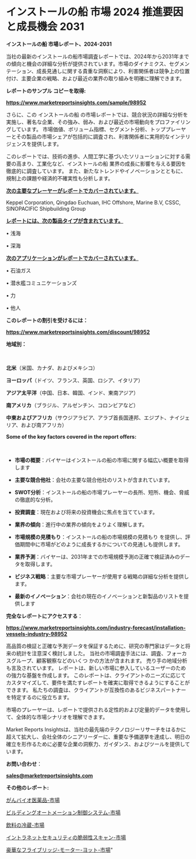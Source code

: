 # インストールの船 市場 2024 推進要因と成長機会 2031

<strong>インストールの船 市場レポート、2024-2031</strong>

当社の最新のインストールの船市場調査レポートでは、2024年から2031年までの傾向と機会の詳細な分析が提供されています。市場のダイナミクス、セグメンテーション、成長見通しに関する貴重な洞察により、利害関係者は競争上の位置付け、主要企業の戦略、および最近の業界の取り組みを明確に理解できます。



<strong>レポートのサンプル コピーを取得:</strong> <a href=https://www.marketreportsinsights.com/sample/98952>

<strong><u>https://www.marketreportsinsights.com/sample/98952</u></strong></a>

さらに、この インストールの船 の市場レポートでは、競合状況の詳細な分析を実施し、著名な企業、その強み、弱み、および最近の市場動向をプロファイリングしています。 市場価値、ボリューム指標、セグメント分析、トッププレーヤーとその製品の市場シェアが包括的に調査され、利害関係者に実用的なインテリジェンスを提供します。

このレポートでは、技術の進歩、人間工学に基づいたソリューションに対する需要の高まり、工業化など、インストールの船 業界の成長に影響を与える要因を徹底的に調査しています。 また、新たなトレンドやイノベーションとともに、規制上の課題や経済的不確実性も分析します。



<strong><u>次の主要なプレーヤーがレポートでカバーされています。</u></strong>

Keppel Corporation, Qingdao Euchuan, IHC Offshore, Marine B.V, CSSC, SINOPACIFIC Shipbuilding Group



<strong><u><b>レポートには、次の製品タイプが含まれています。</b></u></strong>

• 浅海

• 深海



<strong><u><b>次のアプリケーションがレポートでカバーされています。</b></u></strong>

• 石油ガス

• 潜水艦コミュニケーションズ

• 力

• 他人



<strong><b>このレポートの割引を受けるには：</b></strong>

<a href=https://www.marketreportsinsights.com/discount/98952>

<strong><u>https://www.marketreportsinsights.com/discount/98952</u></strong></a>



<strong>地域別：</strong>

<strong> </strong>



<strong>北米</strong>（米国、カナダ、およびメキシコ）



<strong>ヨーロッパ</strong>（ドイツ、フランス、英国、ロシア、イタリア）



<strong>アジア太平洋</strong>（中国、日本、韓国、インド、東南アジア）



<strong>南アメリカ</strong>（ブラジル、アルゼンチン、コロンビアなど）



<strong>中東およびアフリカ</strong>（サウジアラビア、アラブ首長国連邦、エジプト、ナイジェリア、および南アフリカ）



<strong>Some of the key factors covered in the report offers:</strong>

<strong> </strong>
<ul>
  <li>

<strong>市場の概要</strong>：バイヤーはインストールの船の市場に関する幅広い概要を取得します</li>
  <li>

<strong>主要な競合他社</strong>：会社の主要な競合他社のリストが含まれています。</li>
  <li>

<strong>SWOT分析</strong>：インストールの船の市場プレーヤーの長所、短所、機会、脅威の徹底的な分析。</li>
  <li>

<strong>投資調査</strong>：現在および将来の投資機会に焦点を当てています。</li>
  <li>

<strong>業界の傾向</strong>：進行中の業界の傾向をよりよく理解します。</li>
  <li>

<strong>市場規模の見積もり</strong>：インストールの船の市場規模の見積もり を提供し、評価期間中に市場がどのように成長するかについての見通しも提供します。</li>
  <li>

<strong>業界予測</strong>：バイヤーは、2031年までの市場規模予測の正確で検証済みのデータを取得します。</li>
  <li>

<strong>ビジネス戦略</strong>：主要な市場プレーヤーが使用する戦略の詳細な分析を提供します。</li>
  <li>

<strong>最新のイノベーション</strong>：会社の現在のイノベーションと新製品のリストを提供します</li>
</ul>


<strong>完全なレポートにアクセスする</strong>：

<a href=https://www.marketreportsinsights.com/industry-forecast/installation-vessels-industry-98952>

<strong><u>https://www.marketreportsinsights.com/industry-forecast/installation-vessels-industry-98952</u></strong></a>

高品質の検証と正確な予測データを保証するために、研究の専門家はデータと将来の統計を注意深く検討しました。 当社の市場調査手法には、調査、フォーカスグループ、顧客観察などのいくつ かの方法が含まれます。 売り手の地域分析も言及されています。 レポートは、新しい市場に参入しているユーザーのための強力な基盤を作成します。 このレポートは、クライアントのニーズに応じてカスタマイズして、要件を満たすレポートを確実に取得できるようにすることができます。 私たちの調査は、クライアントが互換性のあるビジネスパートナーを特定するのに役立ちます。

市場のプレーヤーは、レポートで提供される定性的および定量的データを使用して、全体的な市場シナリオを理解できます。

Market Reports Insightsは、当社の最先端のテクノロジーリサーチをはるかに超えて拡大し、会社全体のシニアリーダーに、重要な予備選挙を達成し、明日の確立を形作るために必要な企業の洞察力、ガイダンス、およびツールを提供しています。



<strong><b>お問い合わせ</b></strong>：

<a href=mailto:sales@marketreportsinsights.com>

<strong><u>sales@marketreportsinsights.com</u></strong></a>



<strong>その他のレポート:</strong>

<a href=https://www.linkedin.com/pulse/がんバイオ医薬品-市場-2030-年までの需要に焦点を当てた-2023-vaiqf/>がんバイオ医薬品-市場</a>

<a href=https://www.linkedin.com/pulse/ビルディングオートメーション制御システム-市場-2023-swot-分析と最新イノベーション-ensuf/>ビルディングオートメーション制御システム-市場</a>

<a href=https://www.linkedin.com/pulse/飲料の冷蔵-市場-2023-swot-分析と成長率-2030-data-dive-discoveries-24-analysis-asajf/>飲料の冷蔵-市場</a>

<a href=https://www.linkedin.com/pulse/イントラネットセキュリティの脆弱性スキャン-市場-2023-最新の-cagr-dqm9f/>イントラネットセキュリティの脆弱性スキャン-市場</a>

<a href=https://www.linkedin.com/pulse/豪華なフライブリッジ-モーター-ヨット-市場-2023-総利益と主要ベンダー-l7b2f/>豪華なフライブリッジ-モーター-ヨット-市場</a>"
